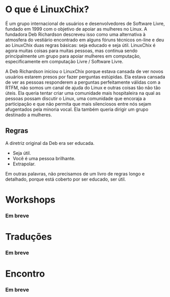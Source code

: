 # O que é LinuxChix?

 É um grupo internacional de usuários e desenvolvedores de Software Livre, fundado em 1999 com o objetivo de apoiar as mulheres no Linux.
 A fundadora Deb Richardson descreveu isso como uma alternativa à atmosfera do vestiário encontrado em alguns fóruns técnicos on-line e deu ao LinuxChix duas regras básicas: seja educado e seja útil. 
  LinuxChix é agora muitas coisas para muitas pessoas, mas continua sendo principalmente um grupo para apoiar mulheres em computação, especificamente em computação Livre / Software Livre.

 A Deb Richardson iniciou o LinuxChix porque estava cansada de ver novos usuários estarem presos por fazer perguntas estúpidas. Ela estava cansada de ver as pessoas responderem a perguntas perfeitamente válidas com a RTFM, não somos um canal de ajuda do Linux e outras coisas tão não tão úteis. Ela queria tentar criar uma comunidade mais hospitaleira na qual as pessoas possam discutir o Linux, uma comunidade que encoraja a participação e que não permita que mais silenciosos entre nós sejam afugentados pela minoria vocal. Ela também queria dirigir um grupo destinado a mulheres.

## Regras
 A diretriz original da Deb era ser educada. 
 - Seja útil. 
 - Você é uma pessoa brilhante. 
 - Extrapolar. 
 
 Em outras palavras, não precisamos de um livro de regras longo e detalhado, porque está coberto por ser educado, ser útil.

# Workshops
### Em breve

# Traduções
### Em breve

# Encontro
### Em breve
